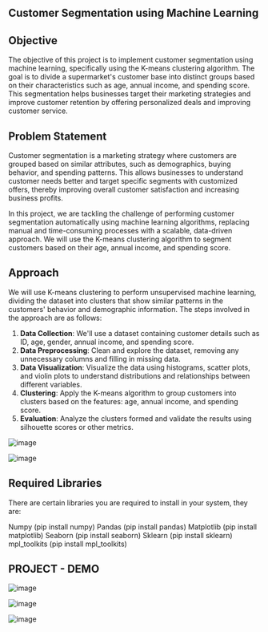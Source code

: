 ## Customer Segmentation using Machine Learning

## Objective

The objective of this project is to implement customer segmentation using machine learning, specifically using the K-means clustering algorithm. The goal is to divide a supermarket's customer base into distinct groups based on their characteristics such as age, annual income, and spending score. This segmentation helps businesses target their marketing strategies and improve customer retention by offering personalized deals and improving customer service.

## Problem Statement
Customer segmentation is a marketing strategy where customers are grouped based on similar attributes, such as demographics, buying behavior, and spending patterns. This allows businesses to understand customer needs better and target specific segments with customized offers, thereby improving overall customer satisfaction and increasing business profits.

In this project, we are tackling the challenge of performing customer segmentation automatically using machine learning algorithms, replacing manual and time-consuming processes with a scalable, data-driven approach. We will use the K-means clustering algorithm to segment customers based on their age, annual income, and spending score.

## Approach
We will use K-means clustering to perform unsupervised machine learning, dividing the dataset into clusters that show similar patterns in the customers' behavior and demographic information. The steps involved in the approach are as follows:
1. **Data Collection**: We'll use a dataset containing customer details such as ID, age, gender, annual income, and spending score.
2. **Data Preprocessing**: Clean and explore the dataset, removing any unnecessary columns and filling in missing data.
3. **Data Visualization**: Visualize the data using histograms, scatter plots, and violin plots to understand distributions and relationships between different variables.
4. **Clustering**: Apply the K-means algorithm to group customers into clusters based on the features: age, annual income, and spending score.
5. **Evaluation**: Analyze the clusters formed and validate the results using silhouette scores or other metrics.

![image](https://github.com/user-attachments/assets/04f5b1cf-049b-4da1-8bee-fb2f9c149f8d)

![image](https://github.com/user-attachments/assets/a7919dcc-9fe7-4fbb-9696-0a28f8bcf06d)


## Required Libraries

There are certain libraries you are required to install in your system, they are:

Numpy (pip install numpy)
Pandas (pip install pandas)
Matplotlib (pip install matplotlib)
Seaborn (pip install seaborn)
Sklearn (pip install sklearn)
mpl_toolkits (pip install mpl_toolkits)


## PROJECT - DEMO 

![image](https://github.com/user-attachments/assets/62f54202-3c5b-44bb-940e-afb4edd6838c)

![image](https://github.com/user-attachments/assets/132f8a53-f90d-4fb4-a9ad-4e3fb73d0450)

![image](https://github.com/user-attachments/assets/3a63ee04-4b21-4c0e-8a45-8026b3d57093)
